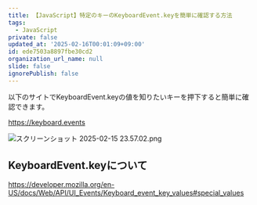 ```yaml
---
title: 【JavaScript】特定のキーのKeyboardEvent.keyを簡単に確認する方法
tags:
  - JavaScript
private: false
updated_at: '2025-02-16T00:01:09+09:00'
id: ede7503a8897fbe30cd2
organization_url_name: null
slide: false
ignorePublish: false
---
```

以下のサイトでKeyboardEvent.keyの値を知りたいキーを押下すると簡単に確認できます。

https://keyboard.events

![スクリーンショット 2025-02-15 23.57.02.png](https://qiita-image-store.s3.ap-northeast-1.amazonaws.com/0/2342443/40ffc873-015e-4596-9daf-cc9a4328f9f4.png)

## KeyboardEvent.keyについて

https://developer.mozilla.org/en-US/docs/Web/API/UI_Events/Keyboard_event_key_values#special_values
